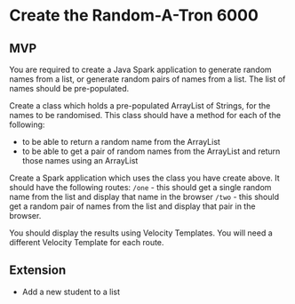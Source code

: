 # Create the Random-A-Tron 6000

## MVP

You are required to create a Java Spark application to generate random names from a list, or generate random pairs of names from a list. The list of names should be pre-populated.

Create a class which holds a pre-populated ArrayList of Strings, for the names to be randomised. This class should have a method for each of the following:
 * to be able to return a random name from the ArrayList
 * to be able to get a pair of random names from the ArrayList and return those names using an ArrayList

Create a Spark application which uses the class you have create above. It should have the following routes:
`/one` - this should get a single random name from the list and display that name in the browser
`/two` - this should get a random pair of names from the list and display that pair in the browser.

You should display the results using Velocity Templates. You will need a different Velocity Template for each route.

## Extension
- Add a new student to a list
